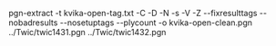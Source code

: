 
pgn-extract -t kvika-open-tag.txt -C -D -N -s -V -Z --fixresulttags --nobadresults --nosetuptags --plycount -o kvika-open-clean.pgn ../Twic/twic1431.pgn ../Twic/twic1432.pgn

